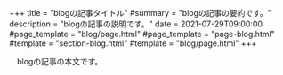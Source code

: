 +++
title = "blogの記事タイトル"
#summary = "blogの記事の要約です。"
description = "blogの記事の説明です。"
date = 2021-07-29T09:00:00
#page_template = "blog/page.html"
#page_template = "page-blog.html"
#template = "section-blog.html"
#template = "blog/page.html"
+++

　blogの記事の本文です。

